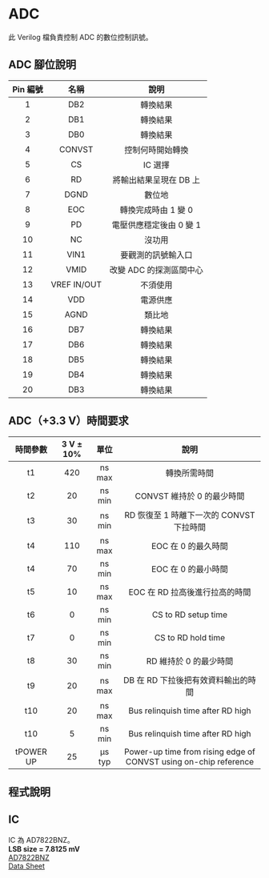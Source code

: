 # ADC  
此 Verilog 檔負責控制 ADC 的數位控制訊號。  
  
## ADC 腳位說明  
|Pin 編號|名稱|說明|
|:--:|:--:|:--:|
|1|DB2|轉換結果|
|2|DB1|轉換結果|
|3|DB0|轉換結果|
|4|CONVST|控制何時開始轉換|
|5|CS|IC 選擇|
|6|RD|將輸出結果呈現在 DB 上|
|7|DGND|數位地|
|8|EOC|轉換完成時由 1 變 0|
|9|PD|電壓供應穩定後由 0 變 1|
|10|NC|沒功用|
|11|VIN1|要觀測的訊號輸入口|
|12|VMID|改變 ADC 的探測區間中心|
|13|VREF IN/OUT|不須使用|
|14|VDD|電源供應|
|15|AGND|類比地|
|16|DB7|轉換結果|
|17|DB6|轉換結果|
|18|DB5|轉換結果|
|19|DB4|轉換結果|
|20|DB3|轉換結果|
  
## ADC（+3.3 V）時間要求  
|時間參數|3 V ± 10% |單位|說明|
|:--:|:--:|:--:|:--:|
|t1|420|ns max|轉換所需時間|
|t2|20|ns min|CONVST 維持於 0 的最少時間|
|t3|30|ns min|RD 恢復至 1 時離下一次的 CONVST 下拉時間|
|t4|110|ns max|EOC 在 0 的最久時間|
|t4|70|ns min|EOC 在 0 的最小時間|
|t5|10|ns max|EOC 在 RD 拉高後進行拉高的時間|
|t6|0|ns min|CS to RD setup time|
|t7|0|ns min|CS to RD hold time|
|t8|30|ns min|RD 維持於 0 的最少時間|
|t9|20|ns max|DB 在 RD 下拉後把有效資料輸出的時間|
|t10|20|ns max|Bus relinquish time after RD high|
|t10|5|ns min|Bus relinquish time after RD high|
|tPOWER UP|25|μs typ|Power-up time from rising edge of CONVST using on-chip reference|
  
## 程式說明  
  
## IC  
IC 為 AD7822BNZ。  
**LSB size = 7.8125 mV**  
[AD7822BNZ](https://www.mouser.tw/ProductDetail/Analog-Devices/AD7822BNZ?qs=%2FtpEQrCGXCyXv71BkCSjyQ%3D%3D)  
[Data Sheet](https://www.mouser.tw/datasheet/2/609/AD7822_7825_7829-3119929.pdf)  